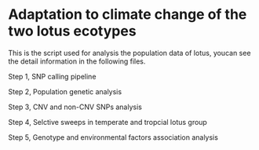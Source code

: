 # Adaptation to climate change of the two lotus ecotypes 
This is the script used for analysis the population data of lotus, youcan see the detail information in the following files.


Step 1, SNP calling pipeline


Step 2, Population genetic analysis


Step 3, CNV and non-CNV SNPs analysis


Step 4, Selctive sweeps in temperate and tropcial lotus group


Step 5, Genotype and environmental factors association analysis



